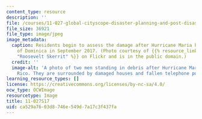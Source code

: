 ```yaml
---
content_type: resource
description: ''
file: /courses/11-027-global-cityscope-disaster-planning-and-post-disaster-rebuilding-and-recovery-spring-2017/ca529a7603d8746e549d7a17c3f437fa_11-027S17.jpg
file_size: 36921
file_type: image/jpeg
image_metadata:
  caption: Residents begin to assess the damage after Hurricane Maria hit the island
    of Dominica in September 2017. (Photo courtesy of {{% resource_link "98c29c1a-18e4-4016-82ab-b74c87e89e84"
    "Roosevelt Skerrit" %}} on Flickr and is in the public domain.)
  credit: ''
  image-alt: 'A photo of two men standing in debris after Hurricane Maria hit Puerto
    Rico. They are surrounded by damaged houses and fallen telephone poles and wires. '
learning_resource_types: []
license: https://creativecommons.org/licenses/by-nc-sa/4.0/
ocw_type: OCWImage
resourcetype: Image
title: 11-027S17
uid: ca529a76-03d8-746e-549d-7a17c3f437fa
---
```

